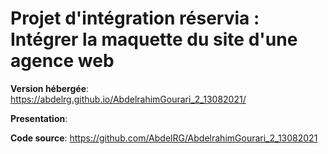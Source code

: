 # Projet d'intégration réservia : Intégrer la maquette du site d'une agence web

**Version hébergée**: https://abdelrg.github.io/AbdelrahimGourari_2_13082021/

**Presentation**:

**Code source**: https://github.com/AbdelRG/AbdelrahimGourari_2_13082021
